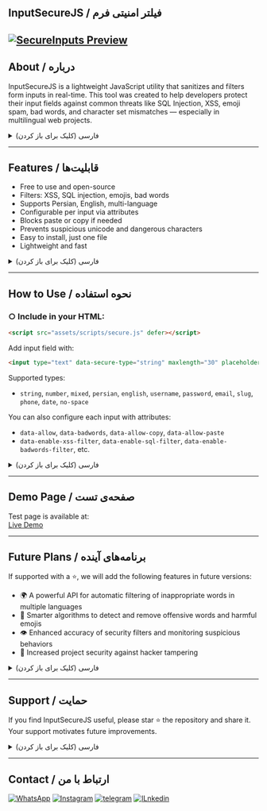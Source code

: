 
<h2 dir="ltr">InputSecureJS / فیلتر امنیتی فرم</h2>

[![SecureInputs Preview](https://amir8218.ir/GitHub/SecureInputs/Screenshot/preview.png)](https://amir8218.ir/GitHub/SecureInputs/Project/)
---

<h2 dir="ltr">About / درباره</h2>

InputSecureJS is a lightweight JavaScript utility that sanitizes and filters form inputs in real-time.
This tool was created to help developers protect their input fields against common threats like SQL Injection, XSS, emoji spam, bad words, and character set mismatches — especially in multilingual web projects.

<details>
<summary>فارسی (کلیک برای باز کردن)</summary> <br>

InputSecureJS یک ابزار سبک جاوااسکریپتی است که به‌صورت لحظه‌ای ورودی‌های فرم را پاک‌سازی و فیلتر می‌کند.
این ابزار برای کمک به توسعه‌دهندگان طراحی شده تا از فیلدهای ورودی در برابر تهدیدهای رایجی مانند تزریق SQL، حملات XSS، اسپم ایموجی، کلمات نامناسب و ناسازگاری کاراکترها — به‌ویژه در پروژه‌های چندزبانه — محافظت کنند.
</details>

---
<h2 dir="ltr">Features / قابلیت‌ها</h2>

- Free to use and open-source
- Filters: XSS, SQL injection, emojis, bad words
- Supports Persian, English, multi-language
- Configurable per input via attributes
- Blocks paste or copy if needed
- Prevents suspicious unicode and dangerous characters
- Easy to install, just one file
- Lightweight and fast

<details>
<summary>فارسی (کلیک برای باز کردن)</summary> <br>

- رایگان و متن‌باز
- فیلتر کردن: XSS، تزریق SQL، ایموجی، کلمات نامناسب
- پشتیبانی از فارسی، انگلیسی و چندزبانه
- تنظیم‌پذیر برای هر فیلد با اتریبیوت‌های HTML
- امکان غیرفعال کردن paste یا copy
- حذف کاراکترهای مشکوک یا خطرناک یونیکد
- نصب آسان فقط با یک فایل
- سبک و سریع
</details>

---
<h2 dir="ltr">How to Use / نحوه استفاده</h2>

### ○ Include in your HTML:
```html
<script src="assets/scripts/secure.js" defer></script>
```

Add input field with:
```html
<input type="text" data-secure-type="string" maxlength="30" placeholder="Type letters only" />
```

Supported types:
- `string`, `number`, `mixed`, `persian`, `english`, `username`, `password`, `email`, `slug`, `phone`, `date`, `no-space`

You can also configure each input with attributes:
- `data-allow`, `data-badwords`, `data-allow-copy`, `data-allow-paste`
- `data-enable-xss-filter`, `data-enable-sql-filter`, `data-enable-badwords-filter`, etc.

<details>
<summary>فارسی (کلیک برای باز کردن)</summary> <br>

### ○ افزودن به HTML:
```html
<script src="assets/scripts/secure.js" defer></script>
```

افزودن ورودی:
```html
<input type="text" data-secure-type="string" maxlength="30" placeholder="فقط حروف مجاز" />
```

نوع‌های قابل پشتیبانی:
- `string`, `number`, `mixed`, `persian`, `english`, `username`, `password`, `email`, `slug`, `phone`, `date`, `no-space`

اتریبیوت‌های قابل پشتیبانی:
- `data-allow`, `data-badwords`, `data-allow-copy`, `data-allow-paste`
- `data-enable-xss-filter`, `data-enable-sql-filter`, `data-enable-badwords-filter`, و غیره
</details>

---
<h2 dir="ltr">Demo Page / صفحه‌ی تست</h2>

Test page is available at:  
<a href="https://amir8218.ir/GitHub/SecureInputs/Project/" target="_blank">Live Demo</a>

---
<h2 dir="ltr">Future Plans / برنامه‌های آینده</h2>

If supported with a ⭐, we will add the following features in future versions:

- 🌍 A powerful API for automatic filtering of inappropriate words in multiple languages
- 🧠 Smarter algorithms to detect and remove offensive words and harmful emojis
- 👁️ Enhanced accuracy of security filters and monitoring suspicious behaviors
- 🔐 Increased project security against hacker tampering





<details>
<summary>فارسی (کلیک برای باز کردن)</summary> <br>
اگر حمایت شود ⭐، در نسخه‌های آینده این ویژگی‌ها را اضافه می‌کنیم:

- 🌍 API قدرتمند برای فیلتر خودکار کلمات نامناسب به چند زبان مختلف
- 🧠 الگوریتم هوشمندتر برای تشخیص و حذف فحش و ایموجی‌های مخرب
- 👁️ افزایش دقت فیلتر امنیتی و بررسی رفتارهای مشکوک
- 🔐 افزایش امنیت بیشتر پروژه در مقابل دستکاری هکرها
</details>

---
<h2 dir="ltr">Support / حمایت</h2>

If you find InputSecureJS useful, please star ⭐ the repository and share it.  
Your support motivates future improvements.

<details>
<summary>فارسی (کلیک برای باز کردن)</summary> <br>

اگر InputSecureJSبراتون مفید بود لطفاً به پروژه ⭐ بدید و آن را به اشتراک بگذارید.  
حمایت شما باعث دلگرمی ماست.
</details>

---
<h2 dir="ltr">Contact / ارتباط با من</h2>

 <p dir="auto">
    <a href="https://wa.me/+989201342023" rel="nofollow"><img src="https://img.shields.io/badge/WhatsApp-url?style=for-the-badge&logo=WhatsApp&logoColor=%2325D366&color=%23082032" alt="WhatsApp" style="max-width: 100%;"></a>
    <a href="https://www.instagram.com/amir._.ea_" rel="nofollow"><img src="https://img.shields.io/badge/instagram-%23082032?style=for-the-badge&logo=instagram&logoColor=%23FD0AB6&color=%23082032" alt="Instagram" style="max-width: 100%;"></a>
    <a href="https://t.me/Ami_ea" rel="nofollow"><img src="https://img.shields.io/badge/telegram-url?style=for-the-badge&logo=telegram&logoColor=%232CA5E0&color=%23082032" alt="telegram" style="max-width: 100%;"></a>
        <a href="https://www.linkedin.com/in/amir-hosein-amiri" rel="nofollow"><img src="https://amir8218.ir/GitHub/Logo/Profiles/LINKEDIN%20.svg" alt="lLnkedin" style="max-width: 100%;"></a>


